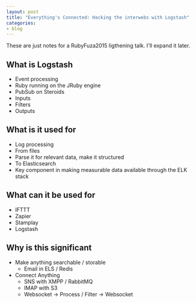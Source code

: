 ```yaml
---
layout: post
title: "Everything's Connected: Hacking the interwebs with Logstash"
categories:
- blog
---
```


These are just notes for a RubyFuza2015 ligthening talk. I'll expand it later.

## What is Logstash

* Event processing
* Ruby running on the JRuby engine
* PubSub on Steroids
* Inputs
* Filters
* Outputs

## What is it used for

* Log processing
* From files
* Parse it for relevant data, make it structured
* To Elasticsearch
* Key component in making measurable data available through the ELK stack

## What can it be used for

* IFTTT
* Zapier
* Stamplay
* Logstash

## Why is this significant

* Make anything searchable / storable
    - Email in ELS / Redis
* Connect Anything
    - SNS with XMPP / RabbitMQ
    - IMAP with S3
    - Websocket -> Process / Filter -> Websocket
